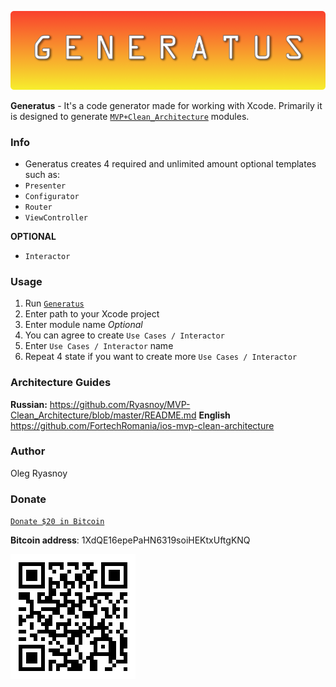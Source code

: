 ![](https://github.com/Ryasnoy/Generatus/blob/master/GeneratusLogo.png)

**Generatus** - It's a code generator made for working with Xcode. Primarily it is designed to generate [`MVP+Clean_Architecture`](https://github.com/Ryasnoy/MVP-Clean_Architecture/blob/master/README.md) modules.

### Info 
* Generatus creates 4 required and unlimited amount optional templates such as:
* `Presenter`
* `Configurator`
* `Router`
* `ViewController`

**OPTIONAL**

* `Interactor`

### Usage
1. Run [`Generatus`](https://github.com/Ryasnoy/Generatus/blob/master/Generatus/Generatus)
2. Enter path to your Xcode project
3. Enter module name
*Optional*
4. You can agree to create `Use Cases / Interactor`
5. Enter `Use Cases / Interactor` name
6. Repeat 4 state if you want to create more `Use Cases / Interactor`

### Architecture Guides 

**Russian:** 
https://github.com/Ryasnoy/MVP-Clean_Architecture/blob/master/README.md
**English**
https://github.com/FortechRomania/ios-mvp-clean-architecture


### Author
Oleg Ryasnoy

### Donate 
[`Donate $20 in Bitcoin`](https://blockchain.info/payment_request?address=1XdQE16epePaHN6319soiHEKtxUftgKNQ&message=Donate+on+Generatus&amount_local=20&currency=USD&nosavecurrency=true)

**Bitcoin address**: 1XdQE16epePaHN6319soiHEKtxUftgKNQ


![](https://github.com/Ryasnoy/Generatus/blob/master/qr.png)
